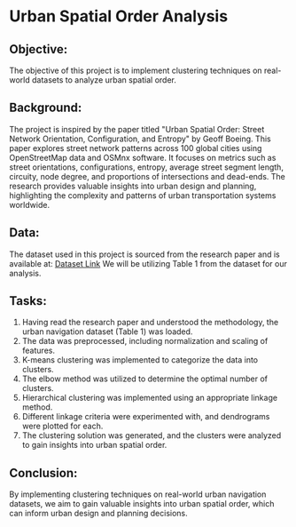 # Urban Spatial Order Analysis

## Objective:
The objective of this project is to implement clustering techniques on real-world datasets to analyze urban spatial order.

## Background:
The project is inspired by the paper titled "Urban Spatial Order: Street Network Orientation, Configuration, and Entropy" by Geoff Boeing. This paper explores street network patterns across 100 global cities using OpenStreetMap data and OSMnx software. It focuses on metrics such as street orientations, configurations, entropy, average street segment length, circuity, node degree, and proportions of intersections and dead-ends. The research provides valuable insights into urban design and planning, highlighting the complexity and patterns of urban transportation systems worldwide.

## Data:
The dataset used in this project is sourced from the research paper and is available at: [Dataset Link](https://appliednetsci.springeropen.com/articles/10.1007/s41109-019-0189-1)
We will be utilizing Table 1 from the dataset for our analysis.

## Tasks:
1. Having read the research paper and understood the methodology, the urban navigation dataset (Table 1) was loaded.
2. The data was preprocessed, including normalization and scaling of features.
3. K-means clustering was implemented to categorize the data into clusters.
4. The elbow method was utilized to determine the optimal number of clusters.
5. Hierarchical clustering was implemented using an appropriate linkage method.
6. Different linkage criteria were experimented with, and dendrograms were plotted for each.
7. The clustering solution was generated, and the clusters were analyzed to gain insights into urban spatial order.

## Conclusion:
By implementing clustering techniques on real-world urban navigation datasets, we aim to gain valuable insights into urban spatial order, which can inform urban design and planning decisions.

